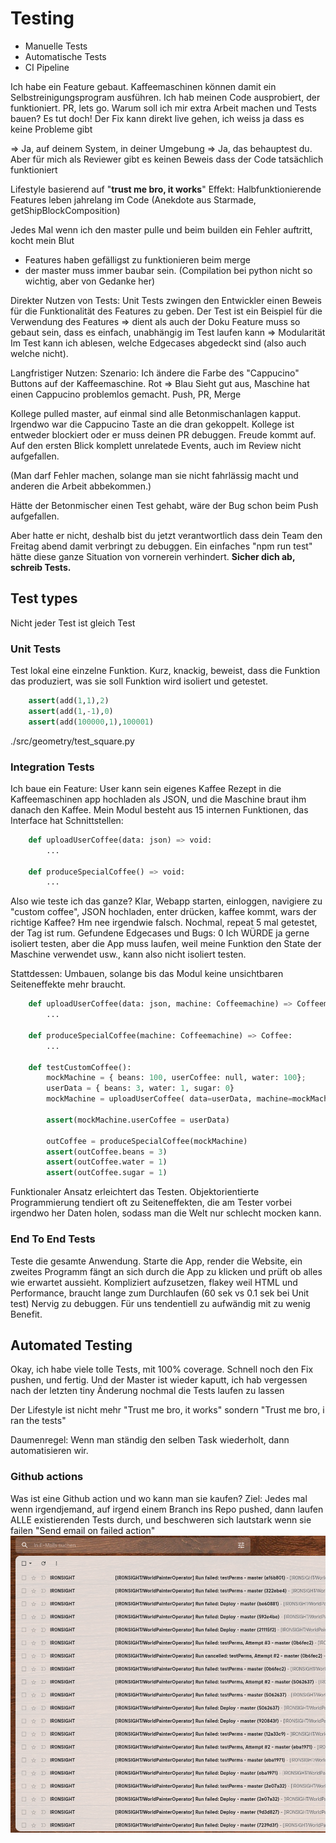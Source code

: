 # Testing
- Manuelle Tests
- Automatische Tests
- CI Pipeline

Ich habe ein Feature gebaut.
Kaffeemaschinen können damit ein Selbstreinigungsprogram ausführen.
Ich hab meinen Code ausprobiert, der funktioniert. PR, lets go.
Warum soll ich mir extra Arbeit machen und Tests bauen? Es tut doch!
Der Fix kann direkt live gehen, ich weiss ja dass es keine Probleme gibt

=> Ja, auf deinem System, in deiner Umgebung
=> Ja, das behauptest du. Aber für mich als Reviewer gibt es keinen Beweis dass der Code tatsächlich funktioniert

Lifestyle basierend auf "__trust me bro, it works__"
Effekt: Halbfunktionierende Features leben jahrelang im Code
(Anekdote aus Starmade, getShipBlockComposition)

Jedes Mal wenn ich den master pulle und beim builden ein Fehler auftritt, kocht mein Blut
- Features haben gefälligst zu funktionieren beim merge
- der master muss immer baubar sein. (Compilation bei python nicht so wichtig, aber von Gedanke her)

Direkter Nutzen von Tests:
Unit Tests zwingen den Entwickler einen Beweis für die Funktionalität des Features zu geben.
Der Test ist ein Beispiel für die Verwendung des Features
    => dient als auch der Doku 
Feature muss so gebaut sein, dass es einfach, unabhängig im Test laufen kann => Modularität
Im Test kann ich ablesen, welche Edgecases abgedeckt sind (also auch welche nicht).

Langfristiger Nutzen:
Szenario:
Ich ändere die Farbe des "Cappucino" Buttons auf der Kaffeemaschine.
Rot => Blau
Sieht gut aus, Maschine hat einen Cappucino problemlos gemacht.
Push, PR, Merge

Kollege pulled master, auf einmal sind alle Betonmischanlagen kapput.
Irgendwo war die Cappucino Taste an die dran gekoppelt.
Kollege ist entweder blockiert oder er muss deinen PR debuggen.
Freude kommt auf.
Auf den ersten Blick komplett unrelatede Events, auch im Review nicht aufgefallen.

(Man darf Fehler machen, solange man sie nicht fahrlässig macht und anderen die Arbeit abbekommen.)

Hätte der Betonmischer einen Test gehabt, wäre der Bug schon beim Push aufgefallen.

Aber hatte er nicht, deshalb bist du jetzt verantwortlich dass dein Team den Freitag abend damit verbringt zu debuggen.
Ein einfaches "npm run test" hätte diese ganze Situation von vornerein verhindert.
 __Sicher dich ab, schreib Tests.__

## Test types
Nicht jeder Test ist gleich Test
### Unit Tests
Test lokal eine einzelne Funktion.
Kurz, knackig, beweist, dass die Funktion das produziert, was sie soll
Funktion wird isoliert und getestet.
```py 
    assert(add(1,1),2)
    assert(add(1,-1),0) 
    assert(add(100000,1),100001)
```
./src/geometry/test_square.py

### Integration Tests
Ich baue ein Feature: User kann sein eigenes Kaffee Rezept in die Kaffeemaschinen app hochladen als JSON, und die Maschine braut ihm danach den Kaffee.
Mein Modul besteht aus 15 internen Funktionen, das Interface hat Schnittstellen: 
```py
    def uploadUserCoffee(data: json) => void:
        ...

    def produceSpecialCoffee() => void:
        ...
```
Also wie teste ich das ganze? Klar, Webapp starten, einloggen, navigiere zu "custom coffee", JSON hochladen, enter drücken, kaffee kommt, wars der richtige Kaffee? Hm nee irgendwie falsch.
Nochmal, repeat
5 mal getestet, der Tag ist rum. Gefundene Edgecases und Bugs: 0
Ich WÜRDE ja gerne isoliert testen, aber die App muss laufen, weil meine Funktion den State der Maschine verwendet usw., kann also nicht isoliert testen.

Stattdessen:
Umbauen, solange bis das Modul keine unsichtbaren Seiteneffekte mehr braucht.
```py
    def uploadUserCoffee(data: json, machine: Coffeemachine) => Coffeemachine:
        ...

    def produceSpecialCoffee(machine: Coffeemachine) => Coffee:
        ...

    def testCustomCoffee():
        mockMachine = { beans: 100, userCoffee: null, water: 100};
        userData = { beans: 3, water: 1, sugar: 0}
        mockMachine = uploadUserCoffee( data=userData, machine=mockMachine)

        assert(mockMachine.userCoffee = userData)

        outCoffee = produceSpecialCoffee(mockMachine)
        assert(outCoffee.beans = 3)
        assert(outCoffee.water = 1)
        assert(outCoffee.sugar = 1)
```
Funktionaler Ansatz erleichtert das Testen.
Objektorientierte Programmierung tendiert oft zu Seiteneffekten, die am Tester vorbei irgendwo her Daten holen, sodass man die Welt nur schlecht mocken kann.


### End To End Tests
Teste die gesamte Anwendung.
Starte die App, render die Website, ein zweites Programm fängt an sich durch die App zu klicken und prüft ob alles wie erwartet aussieht.
Kompliziert aufzusetzen, flakey weil HTML und Performance, braucht lange zum Durchlaufen (60 sek vs 0.1 sek bei Unit test)
Nervig zu debuggen.
Für uns tendentiell zu aufwändig mit zu wenig Benefit.

## Automated Testing
Okay, ich habe viele tolle Tests, mit 100% coverage.
Schnell noch den Fix pushen, und fertig.
Und der Master ist wieder kaputt, ich hab vergessen nach der letzten tiny Änderung nochmal die Tests laufen zu lassen

Der Lifestyle ist nicht mehr
"Trust me bro, it works"
sondern
"Trust me bro, i ran the tests"

Daumenregel: Wenn man ständig den selben Task wiederholt, dann automatisieren wir.
### Github actions
Was ist eine Github action und wo kann man sie kaufen?
Ziel: Jedes mal wenn irgendjemand, auf irgend einem Branch ins Repo pushed, dann laufen ALLE existierenden Tests durch, und beschweren sich lautstark wenn sie failen
"Send email on failed action"
![alt text](failed_runs.png "Insanity")

